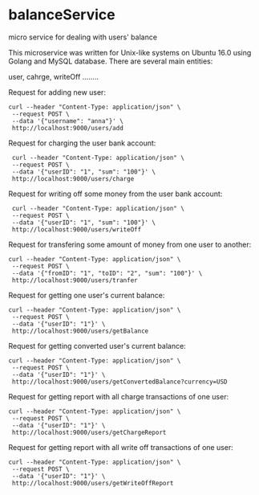 # balanceService
micro service for dealing with users' balance

This microservice was written for Unix-like systems on Ubuntu 16.0 using Golang and MySQL database. There are several main entities:

user, cahrge, writeOff ........

Request for adding new user:
    
    curl --header "Content-Type: application/json" \
     --request POST \
     --data '{"username": "anna"}' \
     http://localhost:9000/users/add
     
 Request for charging the user bank account:
 
     curl --header "Content-Type: application/json" \
     --request POST \
     --data '{"userID": "1", "sum": "100"}' \
     http://localhost:9000/users/charge
     
 Request for writing off some money from the user bank account:
 
     curl --header "Content-Type: application/json" \
     --request POST \
     --data '{"userID": "1", "sum": "100"}' \
     http://localhost:9000/users/writeOff
     
 Request for transfering some amount of money from one user to another:
 
    curl --header "Content-Type: application/json" \
     --request POST \
     --data '{"fromID": "1", "toID": "2", "sum": "100"}' \
     http://localhost:9000/users/tranfer
     
 Request for getting one user's current balance:
 
    curl --header "Content-Type: application/json" \
     --request POST \
     --data '{"userID": "1"}' \
     http://localhost:9000/users/getBalance
     
 Request for getting converted user's current balance:
 
    curl --header "Content-Type: application/json" \
     --request POST \
     --data '{"userID": "1"}' \
     http://localhost:9000/users/getConvertedBalance?currency=USD
     
 Request for getting report with all charge transactions of one user:
 
    curl --header "Content-Type: application/json" \
     --request POST \
     --data '{"userID": "1"}' \
     http://localhost:9000/users/getChargeReport
     
 Request for getting report with all write off transactions of one user:
 
    curl --header "Content-Type: application/json" \
     --request POST \
     --data '{"userID": "1"}' \
     http://localhost:9000/users/getWriteOffReport

